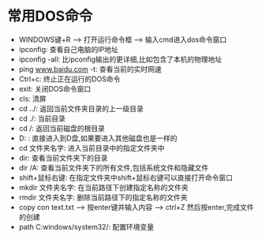 # 常用DOS命令

* WINDOWS键+R --> 打开运行命令框 --> 输入cmd进入dos命令窗口
* ipconfig: 查看自己电脑的IP地址
* ipconfig -all: 比ipconfig输出的更详细,比如包含了本机的物理地址
* ping www.baidu.com -t: 查看当前的实时网速
* Ctrl+c: 终止正在运行的DOS命令
* exit: 关闭DOS命令窗口
* cls: 清屏
* cd ../: 返回当前文件夹目录的上一级目录
* cd ./: 当前目录
* cd /: 返回当前磁盘的根目录
* D: : 直接进入到D盘,如果要进入其他磁盘也是一样的
* cd 文件夹名字: 进入当前目录中的指定文件夹中
* dir: 查看当前文件夹下的目录
* dir /A: 查看当前文件夹下的所有文件,包括系统文件和隐藏文件
* shift+鼠标右键: 在指定文件夹中shift+鼠标右键可以直接打开命令窗口
* mkdir 文件夹名字: 在当前路径下创建指定名称的文件夹
* rmdir 文件夹名字: 删除当前路径下的指定名称的文件夹
* copy con text.txt --> 按enter键并输入内容 --> ctrl+Z 然后按enter,完成文件的创建
* path C:windows/system32/: 配置环境变量